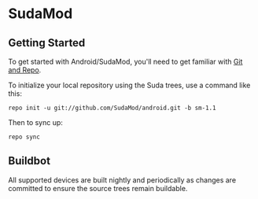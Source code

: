 SudaMod
===========

Getting Started
---------------

To get started with Android/SudaMod, you'll need to get
familiar with [Git and Repo](http://source.android.com/source/using-repo.html).

To initialize your local repository using the Suda trees, use a command like this:

    repo init -u git://github.com/SudaMod/android.git -b sm-1.1

Then to sync up:

    repo sync

Buildbot
--------

All supported devices are built nightly and periodically as changes are committed to ensure the source trees remain buildable.

